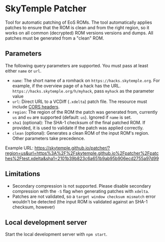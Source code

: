 # SkyTemple Patcher

Tool for automatic patching of EoS ROMs. The tool automatically applies patches to ensure that the ROM is clean and from the right region, so it works on all common (decrypted) ROM versions versions and dumps. All patches must be generated from a "clean" ROM.

## Parameters

The following query parameters are supported. You must pass at least either `name` or `url`.

- `name`: The short name of a romhack on `https://hacks.skytemple.org`. For example, if the overview page of a hack has the URL.
`https://hacks.skytemple.org/h/myhack`, pass `myhack` as the parameter value
- `url`: Direct URL to a VCDiff (`.xdelta`) patch file. The resource must include [CORS headers](https://developer.mozilla.org/en-US/docs/Web/HTTP/CORS).
- `region`: The region of the ROM the patch was generated from, currently `us` and `eu` are supported (default: `us`). Ignored if `name` is set.
- `sha1` (optional): The SHA-1 checksum of the final patched ROM. If provided, it is used to validate if the patch was applied correctly.
- `clean` (optional): Generates a clean ROM of the input ROM's region. Other parameters take precedence.

Example URL: https://skytemple.github.io/patcher/?region=us&url=https%3A%2F%2Fskytemple.github.io%2Fpatcher%2Fpatches%2Ftest.xdelta&sha1=2101b39b823c6a651b9ab95b906ecd2755a97d99

## Limitations

- Secondary compression is not supported. Please disable secondary compression with the `-S` flag when generating patches with `xdelta`.
- Patches are not validated, so a `target window checksum mismatch` error wouldn't be detected (the input ROM is validated against an SHA-1 checksum, however)

## Local development server

Start the local development server with `npm start`.
